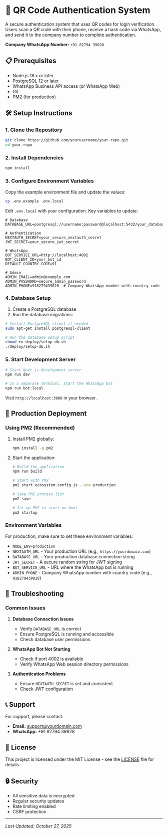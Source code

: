 # 🚀 QR Code Authentication System

A secure authentication system that uses QR codes for login verification. Users scan a QR code with their phone, receive a hash code via WhatsApp, and send it to the company number to complete authentication.

**Company WhatsApp Number:** `+91 82794 39828`

## 📋 Prerequisites

- Node.js 18.x or later
- PostgreSQL 12 or later
- WhatsApp Business API access (or WhatsApp Web)
- Git
- PM2 (for production)

## 🛠️ Setup Instructions

### 1. Clone the Repository

```bash
git clone https://github.com/yourusername/your-repo.git
cd your-repo
```

### 2. Install Dependencies

```bash
npm install
```

### 3. Configure Environment Variables

Copy the example environment file and update the values:

```bash
cp .env.example .env.local
```

Edit `.env.local` with your configuration. Key variables to update:

```env
# Database
DATABASE_URL=postgresql://username:password@localhost:5432/your_database

# Authentication
NEXTAUTH_SECRET=your_secure_nextauth_secret
JWT_SECRET=your_secure_jwt_secret

# WhatsApp
BOT_SERVICE_URL=http://localhost:4002
BOT_CLIENT_ID=your_bot_id
DEFAULT_COUNTRY_CODE=91

# Admin
ADMIN_EMAIL=admin@example.com
ADMIN_PASSWORD=secure_admin_password
ADMIN_PHONE=918279439828  # Company WhatsApp number with country code
```

### 4. Database Setup

1. Create a PostgreSQL database
2. Run the database migrations:

```bash
# Install PostgreSQL client if needed
sudo apt-get install postgresql-client

# Run the database setup script
chmod +x deploy/setup-db.sh
./deploy/setup-db.sh
```

### 5. Start Development Server

```bash
# Start Next.js development server
npm run dev

# In a separate terminal, start the WhatsApp bot
npm run bot:local
```

Visit `http://localhost:3000` in your browser.

## 🚀 Production Deployment

### Using PM2 (Recommended)

1. Install PM2 globally:
   ```bash
   npm install -g pm2
   ```

2. Start the application:
   ```bash
   # Build the application
   npm run build
   
   # Start with PM2
   pm2 start ecosystem.config.js --env production
   
   # Save PM2 process list
   pm2 save
   
   # Set up PM2 to start on boot
   pm2 startup
   ```

### Environment Variables

For production, make sure to set these environment variables:

- `NODE_ENV=production`
- `NEXTAUTH_URL` - Your production URL (e.g., `https://yourdomain.com`)
- `DATABASE_URL` - Your production database connection string
- `JWT_SECRET` - A secure random string for JWT signing
- `BOT_SERVICE_URL` - URL where the WhatsApp bot is running
- `ADMIN_PHONE` - Company WhatsApp number with country code (e.g., `918279439828`)

## 🔧 Troubleshooting

### Common Issues

1. **Database Connection Issues**
   - Verify `DATABASE_URL` is correct
   - Ensure PostgreSQL is running and accessible
   - Check database user permissions

2. **WhatsApp Bot Not Starting**
   - Check if port 4002 is available
   - Verify WhatsApp Web session directory permissions
  
3. **Authentication Problems**
   - Ensure `NEXTAUTH_SECRET` is set and consistent
   - Check JWT configuration

## 📞 Support

For support, please contact:
- **Email:** support@yourdomain.com
- **WhatsApp:** +91 82794 39828

## 📄 License

This project is licensed under the MIT License - see the [LICENSE](LICENSE) file for details.

## 🔒 Security

- All sensitive data is encrypted
- Regular security updates
- Rate limiting enabled
- CSRF protection

---

*Last Updated: October 27, 2025*
